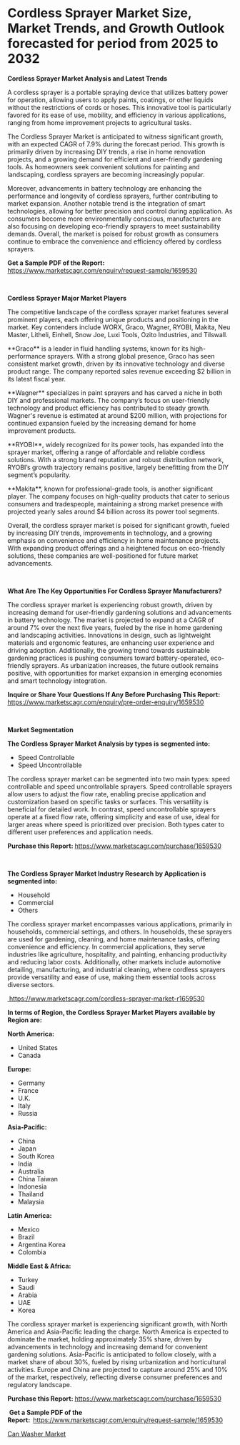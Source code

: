 <p><h1>Cordless Sprayer Market Size, Market Trends, and Growth Outlook forecasted for period from 2025 to 2032</h1></p><p><strong>Cordless Sprayer Market Analysis and Latest Trends</strong></p>
<p><p>A cordless sprayer is a portable spraying device that utilizes battery power for operation, allowing users to apply paints, coatings, or other liquids without the restrictions of cords or hoses. This innovative tool is particularly favored for its ease of use, mobility, and efficiency in various applications, ranging from home improvement projects to agricultural tasks.</p><p>The Cordless Sprayer Market is anticipated to witness significant growth, with an expected CAGR of 7.9% during the forecast period. This growth is primarily driven by increasing DIY trends, a rise in home renovation projects, and a growing demand for efficient and user-friendly gardening tools. As homeowners seek convenient solutions for painting and landscaping, cordless sprayers are becoming increasingly popular.</p><p>Moreover, advancements in battery technology are enhancing the performance and longevity of cordless sprayers, further contributing to market expansion. Another notable trend is the integration of smart technologies, allowing for better precision and control during application. As consumers become more environmentally conscious, manufacturers are also focusing on developing eco-friendly sprayers to meet sustainability demands. Overall, the market is poised for robust growth as consumers continue to embrace the convenience and efficiency offered by cordless sprayers.</p></p>
<p><strong>Get a Sample PDF of the Report:&nbsp;</strong> <a href="https://www.marketscagr.com/enquiry/request-sample/1659530?utm_campaign=3078&utm_medium=2&utm_source=Github&utm_content=ia&utm_term=08042025&utm_id=cordless-sprayer">https://www.marketscagr.com/enquiry/request-sample/1659530</a></p>
<p>&nbsp;</p>
<p><strong>Cordless Sprayer Major Market Players</strong></p>
<p><p>The competitive landscape of the cordless sprayer market features several prominent players, each offering unique products and positioning in the market. Key contenders include WORX, Graco, Wagner, RYOBI, Makita, Neu Master, Litheli, Einhell, Snow Joe, Luxi Tools, Ozito Industries, and Tilswall.</p><p>**Graco** is a leader in fluid handling systems, known for its high-performance sprayers. With a strong global presence, Graco has seen consistent market growth, driven by its innovative technology and diverse product range. The company reported sales revenue exceeding $2 billion in its latest fiscal year.</p><p>**Wagner** specializes in paint sprayers and has carved a niche in both DIY and professional markets. The company’s focus on user-friendly technology and product efficiency has contributed to steady growth. Wagner's revenue is estimated at around $200 million, with projections for continued expansion fueled by the increasing demand for home improvement products.</p><p>**RYOBI**, widely recognized for its power tools, has expanded into the sprayer market, offering a range of affordable and reliable cordless solutions. With a strong brand reputation and robust distribution network, RYOBI’s growth trajectory remains positive, largely benefitting from the DIY segment’s popularity.</p><p>**Makita**, known for professional-grade tools, is another significant player. The company focuses on high-quality products that cater to serious consumers and tradespeople, maintaining a strong market presence with projected yearly sales around $4 billion across its power tool segments.</p><p>Overall, the cordless sprayer market is poised for significant growth, fueled by increasing DIY trends, improvements in technology, and a growing emphasis on convenience and efficiency in home maintenance projects. With expanding product offerings and a heightened focus on eco-friendly solutions, these companies are well-positioned for future market advancements.</p></p>
<p>&nbsp;</p>
<p><strong>What Are The Key Opportunities For Cordless Sprayer Manufacturers?</strong></p>
<p><p>The cordless sprayer market is experiencing robust growth, driven by increasing demand for user-friendly gardening solutions and advancements in battery technology. The market is projected to expand at a CAGR of around 7% over the next five years, fueled by the rise in home gardening and landscaping activities. Innovations in design, such as lightweight materials and ergonomic features, are enhancing user experience and driving adoption. Additionally, the growing trend towards sustainable gardening practices is pushing consumers toward battery-operated, eco-friendly sprayers. As urbanization increases, the future outlook remains positive, with opportunities for market expansion in emerging economies and smart technology integration.</p></p>
<p><strong>Inquire or Share Your Questions If Any Before Purchasing This Report:</strong> <a href="https://www.marketscagr.com/enquiry/pre-order-enquiry/1659530?utm_campaign=3078&utm_medium=2&utm_source=Github&utm_content=ia&utm_term=08042025&utm_id=cordless-sprayer">https://www.marketscagr.com/enquiry/pre-order-enquiry/1659530</a></p>
<p>&nbsp;</p>
<p><strong>Market Segmentation</strong></p>
<p><strong>The Cordless Sprayer Market Analysis by types is segmented into:</strong></p>
<p><ul><li>Speed Controllable</li><li>Speed Uncontrollable</li></ul></p>
<p><p>The cordless sprayer market can be segmented into two main types: speed controllable and speed uncontrollable sprayers. Speed controllable sprayers allow users to adjust the flow rate, enabling precise application and customization based on specific tasks or surfaces. This versatility is beneficial for detailed work. In contrast, speed uncontrollable sprayers operate at a fixed flow rate, offering simplicity and ease of use, ideal for larger areas where speed is prioritized over precision. Both types cater to different user preferences and application needs.</p></p>
<p><strong>Purchase this Report:&nbsp;</strong><a href="https://www.marketscagr.com/purchase/1659530?utm_campaign=3078&utm_medium=2&utm_source=Github&utm_content=ia&utm_term=08042025&utm_id=cordless-sprayer">https://www.marketscagr.com/purchase/1659530</a></p>
<p>&nbsp;</p>
<p><strong>The Cordless Sprayer Market Industry Research by Application is segmented into:</strong></p>
<p><ul><li>Household</li><li>Commercial</li><li>Others</li></ul></p>
<p><p>The cordless sprayer market encompasses various applications, primarily in households, commercial settings, and others. In households, these sprayers are used for gardening, cleaning, and home maintenance tasks, offering convenience and efficiency. In commercial applications, they serve industries like agriculture, hospitality, and painting, enhancing productivity and reducing labor costs. Additionally, other markets include automotive detailing, manufacturing, and industrial cleaning, where cordless sprayers provide versatility and ease of use, making them essential tools across diverse sectors.</p></p>
<p><a href="https://www.marketscagr.com/cordless-sprayer-market-r1659530?utm_campaign=3078&utm_medium=2&utm_source=Github&utm_content=ia&utm_term=08042025&utm_id=cordless-sprayer">&nbsp;https://www.marketscagr.com/cordless-sprayer-market-r1659530</a></p>
<p><strong>In terms of Region, the Cordless Sprayer Market Players available by Region are:</strong></p>
<p>
    <p> <strong> North America: </strong>
        <ul>
            <li>United States</li>
            <li>Canada</li>
        </ul>
        </p> 
    <p> <strong> Europe: </strong>
        <ul>
            <li>Germany</li>
            <li>France</li>
            <li>U.K.</li>
            <li>Italy</li>
            <li>Russia</li>
        </ul>
        </p> 
    <p> <strong> Asia-Pacific: </strong>
        <ul>
            <li>China</li>
            <li>Japan</li>
            <li>South Korea</li>
            <li>India</li>
            <li>Australia</li>
            <li>China Taiwan</li>
            <li>Indonesia</li>
            <li>Thailand</li>
            <li>Malaysia</li>
        </ul>
        </p> 
    <p> <strong> Latin America: </strong>
        <ul>
            <li>Mexico</li>
            <li>Brazil</li>
            <li>Argentina Korea</li>
            <li>Colombia</li>
        </ul>
        </p> 
    <p> <strong> Middle East & Africa: </strong>
        <ul>
            <li>Turkey</li>
            <li>Saudi</li>
            <li>Arabia</li>
            <li>UAE</li>
            <li>Korea</li>
        </ul>
    </p>
    </p>
<p><p>The cordless sprayer market is experiencing significant growth, with North America and Asia-Pacific leading the charge. North America is expected to dominate the market, holding approximately 35% share, driven by advancements in technology and increasing demand for convenient gardening solutions. Asia-Pacific is anticipated to follow closely, with a market share of about 30%, fueled by rising urbanization and horticultural activities. Europe and China are projected to capture around 25% and 10% of the market, respectively, reflecting diverse consumer preferences and regulatory landscape.</p></p>
<p><strong>Purchase this Report: </strong><a href="https://www.marketscagr.com/purchase/1659530?utm_campaign=3078&utm_medium=2&utm_source=Github&utm_content=ia&utm_term=08042025&utm_id=cordless-sprayer">https://www.marketscagr.com/purchase/1659530</a></p>
<p>&nbsp;<strong>Get a Sample PDF of the Report:&nbsp;&nbsp;</strong><a href="https://www.marketscagr.com/enquiry/request-sample/1659530?utm_campaign=3078&utm_medium=2&utm_source=Github&utm_content=ia&utm_term=08042025&utm_id=cordless-sprayer">https://www.marketscagr.com/enquiry/request-sample/1659530</a></p>
<p><strong></strong></p>
<p><p><a href="https://github.com/darenph8er/Market-Research-Report-List-1/blob/main/can-washer-market.md?utm_campaign=3078&utm_medium=2&utm_source=Github&utm_content=ia&utm_term=08042025&utm_id=cordless-sprayer">Can Washer Market</a></p></p>